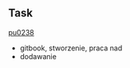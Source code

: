 ## Task
[pu0238](https://github.com/orgs/web-stream/people/pu0238)

+ gitbook, stworzenie, praca nad
+ dodawanie

